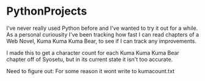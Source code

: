 # PythonProjects

I've never really used Python before and I've wanted to try it out for a while. 
As a personal curiousity I've been tracking how fast I can read chapters of a Web Novel, Kuma Kuma Kuma Bear, to see if I can track any improvements.

I made this to get a character count for each Kuma Kuma Kuma Bear chapter off of Syosetu, but in its current state it isn't too accurate.

Need to figure out:
  For some reason it wont write to kumacount.txt
